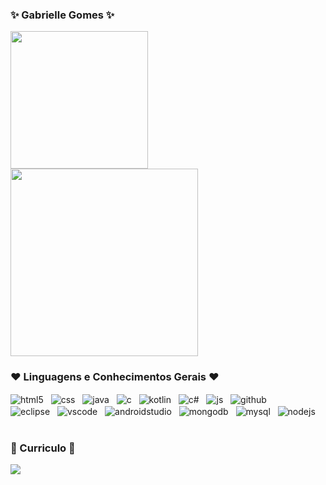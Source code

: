 ### ✨ Gabrielle Gomes ✨

<div>
  <img height="220em" src="https://github-readme-stats.vercel.app/api?username=gabriellegomess&theme=midnight-purple&show_icons=true">
  <img height="300em" src="https://github-readme-stats.vercel.app/api/top-langs/?username=gabriellegomess&layout=donut-vertical&theme=midnight-purple&hide_progress=true">
</div>

### ❤️ Linguagens e Conhecimentos Gerais ❤️

<div style="display: inline_block">
  <img align="center" alt="html5" src="https://img.shields.io/badge/HTML5-E34F26?style=for-the-badge&logo=html5&logoColor=white" /> &nbsp
  <img align="center" alt="css" src="https://img.shields.io/badge/CSS3-1572B6?style=for-the-badge&logo=css3&logoColor=white" /> &nbsp
  <img align="center" alt="java" src="https://img.shields.io/badge/Java-ED8B00?style=for-the-badge&logo=openjdk&logoColor=white" /> &nbsp
  <img align="center" alt="c" src="https://img.shields.io/badge/C-00599C?style=for-the-badge&logo=c&logoColor=white" /> &nbsp
  <img align="center" alt="kotlin" src="https://img.shields.io/badge/Kotlin-0095D5?&style=for-the-badge&logo=kotlin&logoColor=white" /> &nbsp
  <img align="center" alt="c#" src="https://img.shields.io/badge/C%23-239120?style=for-the-badge&logo=c-sharp&logoColor=white" /> &nbsp
  <img align="center" alt="js" src="https://img.shields.io/badge/JavaScript-F7DF1E?style=for-the-badge&logo=javascript&logoColor=black" /> &nbsp
  <img align="center" alt="github" src="https://img.shields.io/badge/GitHub-100000?style=for-the-badge&logo=github&logoColor=white" /> &nbsp <br>
  <img align="center" alt="eclipse" src="https://img.shields.io/badge/Eclipse-2C2255?style=for-the-badge&logo=eclipse&logoColor=white" /> &nbsp
  <img align="center" alt="vscode" src="https://img.shields.io/badge/Visual_Studio_Code-0078D4?style=for-the-badge&logo=visual%20studio%20code&logoColor=white" /> &nbsp
  <img align="center" alt="androidstudio" src="https://img.shields.io/badge/Android_Studio-3DDC84?style=for-the-badge&logo=android-studio&logoColor=white" /> &nbsp
  <img align="center" alt="mongodb" src="https://img.shields.io/badge/MongoDB-4EA94B?style=for-the-badge&logo=mongodb&logoColor=white" /> &nbsp
  <img align="center" alt="mysql" src="https://img.shields.io/badge/MySQL-00000F?style=for-the-badge&logo=mysql&logoColor=white" /> &nbsp 
  <img align="center" alt="nodejs" src="https://img.shields.io/badge/Node.js-43853D?style=for-the-badge&logo=node.js&logoColor=white" /> &nbsp
</div><br/>

### 📲 Curriculo 📲

<span>
    <!--Linkedin -->
    <a href="https://www.linkedin.com/in/gabrielle-gomes-a10a2127b/" target="_blank"><img src="https://img.shields.io/badge/LinkedIn-0077B5?style=for-the-badge&logo=linkedin&logoColor=white" target="_blank"></a>
</span>
